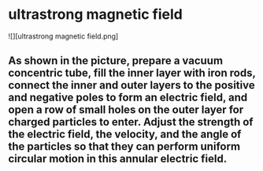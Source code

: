 # ultrastrong magnetic field
![][ultrastrong magnetic field.png]
## As shown in the picture, prepare a vacuum concentric tube, fill the inner layer with iron rods, connect the inner and outer layers to the positive and negative poles to form an electric field, and open a row of small holes on the outer layer for charged particles to enter. Adjust the strength of the electric field, the velocity, and the angle of the particles so that they can perform uniform circular motion in this annular electric field.
